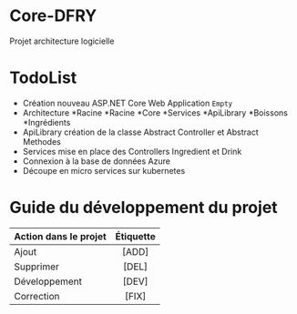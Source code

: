 # Core-DFRY
Projet architecture logicielle

# TodoList
+ Création nouveau ASP.NET Core Web Application `Empty`
+ Architecture *Racine                  *Racine
                  *Core                    *Services
                    *ApiLibrary               *Boissons *Ingrédients
+ ApiLibrary création de la classe Abstract Controller et Abstract Methodes
+ Services mise en place des Controllers Ingredient et Drink
+ Connexion à la base de données Azure
+ Découpe en micro services sur kubernetes

# Guide du développement du projet

| Action dans le projet |    Étiquette    |
| :---------------      |:---------------:|
| Ajout                 |      [ADD]      |
| Supprimer             |      [DEL]      |
| Développement         |      [DEV]      |
| Correction            |      [FIX]      |
